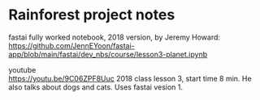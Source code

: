 # Rainforest project notes


fastai fully worked notebook, 2018 version, by Jeremy Howard:  
https://github.com/JennEYoon/fastai-app/blob/main/fastai/dev_nbs/course/lesson3-planet.ipynb

youtube  
https://youtu.be/9C06ZPF8Uuc 2018 class lesson 3, start time 8 min.
He also talks about dogs and cats.  Uses fastai vesion 1.  
